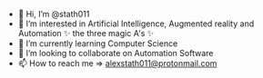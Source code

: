 - 👋 Hi, I’m @stath011
- 👀 I’m interested in Artificial Intelligence, Augmented reality and Automation ✨ the three magic A's ✨
- 🌱 I’m currently learning Computer Science
- 💞️ I’m looking to collaborate on Automation Software
- 📫 How to reach me => alexstath011@protonmail.com

<!---
stath011/stath011 is a ✨ special ✨ repository because its `README.md` (this file) appears on your GitHub profile.
You can click the Preview link to take a look at your changes.
--->
